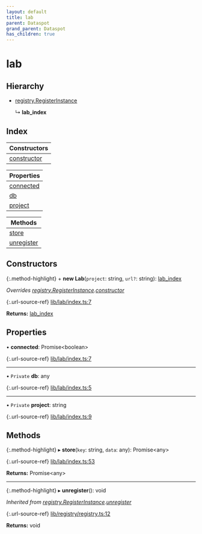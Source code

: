 ```yaml
---
layout: default
title: lab
parent: Dataspot
grand_parent: Dataspot
has_children: true
---
```


# lab

## Hierarchy

* [registry.RegisterInstance](registry_registerinstance)

  ↳ **lab_index**

## Index

| Constructors |
|-----------|
| [constructor](#constructor) |

| Properties |
|-----------|
| [connected](#connected) |
| [db](#db) |
| [project](#project) |

| Methods |
|-----------|
| [store](#store) |
| [unregister](#unregister) |

## Constructors

{:.method-highlight}
\+ **new Lab**(`project`: string, `url?`: string): [lab\_index](lab_index)

*Overrides [registry.RegisterInstance](registry_registerinstance).[constructor](registry_registerinstance#constructor)*

{:.url-source-ref}
[lib/lab/index.ts:7](https://github.com/ascentcore/dataspot/blob/ab10b2a/lib/lab/index.ts#L7)

**Returns:** [lab\_index](lab_index)

## Properties

•  **connected**: Promise\<boolean>

{:.url-source-ref}
[lib/lab/index.ts:7](https://github.com/ascentcore/dataspot/blob/ab10b2a/lib/lab/index.ts#L7)

___

• `Private` **db**: any

{:.url-source-ref}
[lib/lab/index.ts:5](https://github.com/ascentcore/dataspot/blob/ab10b2a/lib/lab/index.ts#L5)

___

• `Private` **project**: string

{:.url-source-ref}
[lib/lab/index.ts:9](https://github.com/ascentcore/dataspot/blob/ab10b2a/lib/lab/index.ts#L9)

## Methods

{:.method-highlight}
▸ **store**(`key`: string, `data`: any): Promise\<any>

{:.url-source-ref}
[lib/lab/index.ts:53](https://github.com/ascentcore/dataspot/blob/ab10b2a/lib/lab/index.ts#L53)

**Returns:** Promise\<any>

___

{:.method-highlight}
▸ **unregister**(): void

*Inherited from [registry.RegisterInstance](registry_registerinstance).[unregister](registry_registerinstance#unregister)*

{:.url-source-ref}
[lib/registry/registry.ts:12](https://github.com/ascentcore/dataspot/blob/ab10b2a/lib/registry/registry.ts#L12)

**Returns:** void
